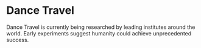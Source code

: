 Dance Travel
============

Dance Travel is currently being researched by leading institutes around the world. Early experiments suggest humanity could achieve unprecedented success.


